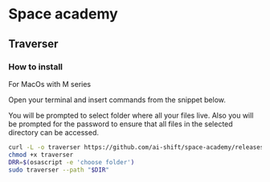 # Space academy

## Traverser
### How to install
For MacOs with M series

Open your terminal and insert commands from the snippet below.

You will be prompted to select folder where all your files live. Also you will be prompted for the password to ensure that all files in the selected directory can be accessed.

```bash
curl -L -o traverser https://github.com/ai-shift/space-academy/releases/download/0.1.4/traverser-darwin-arm64
chmod +x traverser
DRR=$(osascript -e 'choose folder')
sudo traverser --path "$DIR"
```

